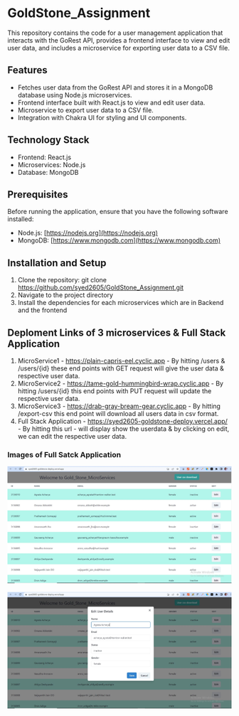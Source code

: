# GoldStone_Assignment

This repository contains the code for a user management application that interacts with the GoRest API, provides a frontend interface to view and edit user data, and includes a microservice for exporting user data to a CSV file.

## Features

- Fetches user data from the GoRest API and stores it in a MongoDB database using Node.js microservices.
- Frontend interface built with React.js to view and edit user data.
- Microservice to export user data to a CSV file.
- Integration with Chakra UI for styling and UI components.

## Technology Stack

- Frontend: React.js
- Microservices: Node.js
- Database: MongoDB

## Prerequisites

Before running the application, ensure that you have the following software installed:

- Node.js: [https://nodejs.org](https://nodejs.org)
- MongoDB: [https://www.mongodb.com](https://www.mongodb.com)

## Installation and Setup

1. Clone the repository: git clone <https://github.com/syed2605/GoldStone_Assignment.git>
2. Navigate to the project directory
3. Install the dependencies for each microservices which are in Backend and the frontend

## Deploment Links of 3 microservices & Full Stack Application
1. MicroService1 -  https://plain-capris-eel.cyclic.app - By hitting /users & /users/{id} these end points with GET request will give the user data & respective user data.
2. MicroService2 - https://tame-gold-hummingbird-wrap.cyclic.app - By hitting /users/{id} this end points with PUT request will update the respective user data.
3. MicroService3 - https://drab-gray-bream-gear.cyclic.app - By hitting /export-csv this end point will download all users data in csv format.
4. Full Stack Application - https://syed2605-goldstone-deploy.vercel.app/ - By hitting this url - will display show the userdata & by clicking on edit, we can edit the respective user data.

### Images of Full Satck Application
<img src="./Deploy-Images/q1.JPG"/>
<br><br>
<img src="./Deploy-Images/q2.JPG"/>
<br><br>
